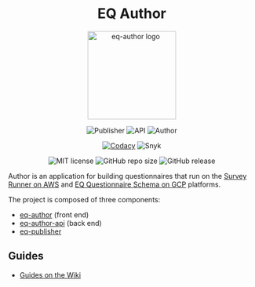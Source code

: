 <div align="center">

# EQ Author

<img width="180" height="180" src="eq-author/public/android-chrome-256x256.png" alt="eq-author logo">


![Publisher](https://github.com/ONSdigital/eq-author-app/workflows/Publisher%20Pull%20Request/badge.svg)
![API](https://github.com/ONSdigital/eq-author-app/workflows/API%20Pull%20Request/badge.svg)
![Author](https://github.com/ONSdigital/eq-author-app/workflows/Author%20Pull%20Request/badge.svg)

[![Codacy](https://api.codacy.com/project/badge/Grade/f9cbc9e5c531436ca73ee0769a766678)](https://www.codacy.com/app/ONSDigital/eq-author-app)
![Snyk](https://img.shields.io/snyk/vulnerabilities/github/ONSDigital/eq-author-app.svg)

![MIT license](https://img.shields.io/github/license/ONSDigital/eq-author-app.svg)
![GitHub repo size](https://img.shields.io/github/repo-size/ONSDigital/eq-author-app.svg)
![GitHub release](https://img.shields.io/github/release/onsdigital/eq-author-app.svg)

</div>

Author is an application for building questionnaires that run on the [Survey Runner on AWS](https://github.com/ONSDigital/eq-survey-runner) and [EQ Questionnaire Schema on GCP](https://github.com/ONSdigital/eq-questionnaire-schemas) platforms. 

The project is composed of three components:

- [eq-author](/eq-author/README.md) (front end)
- [eq-author-api](/eq-author-api/README.md) (back end)
- [eq-publisher](/eq-publisher/README.md)

## Guides

- [Guides on the Wiki](https://github.com/ONSdigital/eq-author-app/wiki/Guides)

